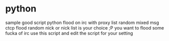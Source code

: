 # python
sample good script python
flood on irc with proxy list random mixed msg ctcp flood random nick or nick list is your choice ;P
you want to flood some fucka of irc use this script and edit the script for your setting
